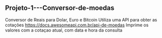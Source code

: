 ## Projeto-1---Conversor-de-moedas ##

  Conversor de Reais para Dolar, Euro e Bitcoin
  Utiliza uma API para obter as cotações https://docs.awesomeapi.com.br/api-de-moedas
  Imprime os valores com a cotaçao atual, com data e hora da consulta
